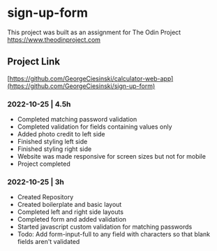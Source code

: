 # sign-up-form

This project was built as an assignment for The Odin Project
https://www.theodinproject.com

## Project Link
[https://github.com/GeorgeCiesinski/calculator-web-app](https://github.com/GeorgeCiesinski/sign-up-form)

### 2022-10-25 | 4.5h
- Completed matching password validation
- Completed validation for fields containing values only
- Added photo credit to left side
- Finished styling left side
- Finished styling right side
- Website was made responsive for screen sizes but not for mobile
- Project completed

### 2022-10-25 | 3h
- Created Repository
- Created boilerplate and basic layout
- Completed left and right side layouts
- Completed form and added validation
- Started javascript custom validation for matching passwords
- Todo: Add form-input-full to any field with characters so that blank fields aren't validated
